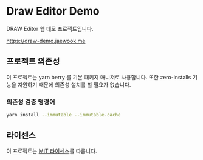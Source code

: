 # Draw Editor Demo

DRAW Editor 웹 데모 프로젝트입니다.

https://draw-demo.jaewook.me

## 프로젝트 의존성

이 프로젝트는 yarn berry 를 기본 패키지 매니저로 사용합니다. 또한 zero-installs 기능을 지원하기 때문에 의존성 설치를 할 필요가 없습니다.

### 의존성 검증 명령어

```bash
yarn install --immutable --immutable-cache
```

## 라이센스

이 프로젝트는 [MIT 라이센스](./LICENSE)를 따릅니다.
